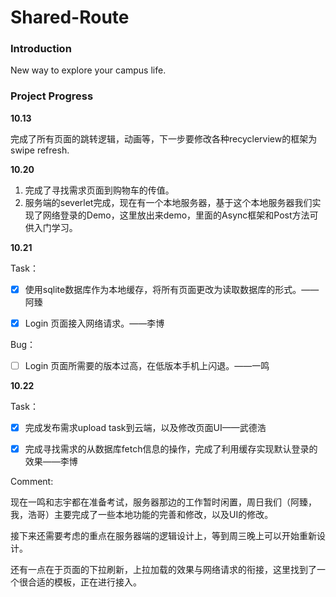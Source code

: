 # Shared-Route

### Introduction

New way to explore your campus life.

### Project Progress

**10.13**

完成了所有页面的跳转逻辑，动画等，下一步要修改各种recyclerview的框架为swipe refresh.

**10.20**

1. 完成了寻找需求页面到购物车的传值。
2. 服务端的severlet完成，现在有一个本地服务器，基于这个本地服务器我们实现了网络登录的Demo，这里放出来demo，里面的Async框架和Post方法可供入门学习。


**10.21**

Task：

- [x] 使用sqlite数据库作为本地缓存，将所有页面更改为读取数据库的形式。——阿臻


- [x] Login 页面接入网络请求。——李博


Bug：

- [ ] Login 页面所需要的版本过高，在低版本手机上闪退。——一鸣


**10.22**

Task：

- [x] 完成发布需求upload task到云端，以及修改页面UI——武德浩
- [x] 完成寻找需求的从数据库fetch信息的操作，完成了利用缓存实现默认登录的效果——李博


Comment:

现在一鸣和志宇都在准备考试，服务器那边的工作暂时闲置，周日我们（阿臻，我，浩哥）主要完成了一些本地功能的完善和修改，以及UI的修改。

接下来还需要考虑的重点在服务器端的逻辑设计上，等到周三晚上可以开始重新设计。

还有一点在于页面的下拉刷新，上拉加载的效果与网络请求的衔接，这里找到了一个很合适的模板，正在进行接入。













